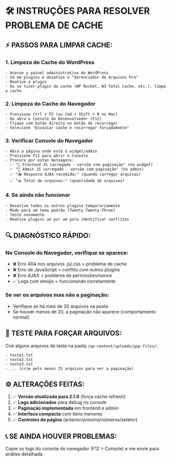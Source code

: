 # 🛠️ INSTRUÇÕES PARA RESOLVER PROBLEMA DE CACHE

## ⚡ **PASSOS PARA LIMPAR CACHE:**

### 1. **Limpeza do Cache do WordPress**
```
- Acesse o painel administrativo do WordPress
- Vá em plugins e desative o "Gerenciador de Arquivos Pro"
- Reative o plugin
- Ou se tiver plugin de cache (WP Rocket, W3 Total Cache, etc.), limpe o cache
```

### 2. **Limpeza do Cache do Navegador**
```
- Pressione Ctrl + F5 (ou Cmd + Shift + R no Mac)
- Ou abra o Console do Desenvolvedor (F12)
- Clique com botão direito no botão de recarregar
- Selecione "Esvaziar cache e recarregar forçadamente"
```

### 3. **Verificar Console do Navegador**
```
- Abra a página onde está o widget/admin
- Pressione F12 para abrir o Console
- Procure por estas mensagens:
  ✅ "🚀 Frontend JS carregado - versão com paginação" (no widget)
  ✅ "🚀 Admin JS carregado - versão com paginação" (no admin)
  ✅ "📥 Resposta AJAX recebida:" (quando carregar arquivos)
  ✅ "📊 Total de arquivos:" (quantidade de arquivos)
```

### 4. **Se ainda não funcionar**
```
- Desative todos os outros plugins temporariamente
- Mude para um tema padrão (Twenty Twenty-Three)
- Teste novamente
- Reative plugins um por um para identificar conflitos
```

## 🔍 **DIAGNÓSTICO RÁPIDO:**

### **No Console do Navegador, verifique se aparece:**
- ❌ Erro 404 nos arquivos .js/.css = problema de cache
- ❌ Erro de JavaScript = conflito com outros plugins
- ❌ Erro AJAX = problema de permissões/nonce
- ✅ Logs com emojis = funcionando corretamente

### **Se ver os arquivos mas não a paginação:**
- Verifique se há mais de 20 arquivos na pasta
- Se houver menos de 20, a paginação não aparece (comportamento normal)

## 🧪 **TESTE PARA FORÇAR ARQUIVOS:**

Crie alguns arquivos de teste na pasta `/wp-content/uploads/gap-files/`:
```
- teste1.txt
- teste2.txt  
- teste3.txt
- ... (crie pelo menos 25 arquivos para ver a paginação)
```

## ⚙️ **ALTERAÇÕES FEITAS:**

1. ✅ **Versão atualizada para 2.1.0** (força cache refresh)
2. ✅ **Logs adicionados** para debug no console
3. ✅ **Paginação implementada** em frontend e admin
4. ✅ **Interface compacta** com itens menores
5. ✅ **Controles de página** (anterior/próxima/números/seletor)

## 📞 **SE AINDA HOUVER PROBLEMAS:**

Copie os logs do console do navegador (F12 > Console) e me envie para análise detalhada.
